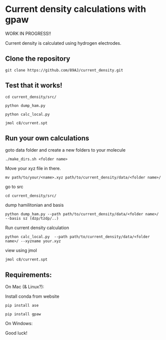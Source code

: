 # Current density calculations with gpaw
WORK IN PROGRESS!!

Current density is calculated using hydrogen electrodes. 

## Clone the repository
```
git clone https://github.com/89AJ/current_density.git
```

## Test that it works!
```
cd current_density/src/
```
```
python dump_ham.py
```
```
python calc_local.py
```
```
jmol c8/current.spt
```


## Run your own calculations
goto data folder and create a new folders to your molecule
```
./make_dirs.sh <folder name>
```
Move your xyz file in there.
```
mv path/to/your/<name>.xyz path/to/current_density/data/<folder name>/ 
```
go to src
```
cd current_density/src/
```
dump hamilitonian and basis
```
python dump_ham.py --path path/to/current_density/data/<folder name>/ --basis sz (dzp/tzdp/..)
```
Run current density calculation
```
python calc_local.py  --path path/to/current_density/data/<folder name>/ --xyzname your.xyz
```
view using jmol
```
jmol c8/current.spt
```

## Requirements:
On Mac (& Linux?):

Install conda from website
```
pip install ase
```
```
pip install gpaw
```

On Windows:

Good luck!





